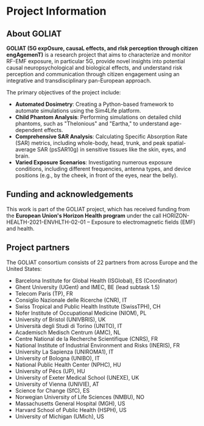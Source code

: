 # Project Information

## About GOLIAT

**GOLIAT (5G expOsure, causaL effects, and rIsk perception through citizen engAgemenT)** is a research project that aims to characterize and monitor RF-EMF exposure, in particular 5G, provide novel insights into potential causal neuropsychological and biological effects, and understand risk perception and communication through citizen engagement using an integrative and transdisciplinary pan-European approach.

The primary objectives of the project include:

-   **Automated Dosimetry**: Creating a Python-based framework to automate simulations using the Sim4Life platform.
-   **Child Phantom Analysis**: Performing simulations on detailed child phantoms, such as "Thelonious" and "Eartha," to understand age-dependent effects.
-   **Comprehensive SAR Analysis**: Calculating Specific Absorption Rate (SAR) metrics, including whole-body, head, trunk, and peak spatial-average SAR (psSAR10g) in sensitive tissues like the skin, eyes, and brain.
-   **Varied Exposure Scenarios**: Investigating numerous exposure conditions, including different frequencies, antenna types, and device positions (e.g., by the cheek, in front of the eyes, near the belly).

## Funding and acknowledgements

This work is part of the GOLIAT project, which has received funding from the **European Union's Horizon Health program** under the call HORIZON-HEALTH-2021-ENVHLTH-02-01 – Exposure to electromagnetic fields (EMF) and health.

## Project partners

The GOLIAT consortium consists of 22 partners from across Europe and the United States:

-   Barcelona Institute for Global Health (ISGlobal), ES (Coordinator)
-   Ghent University (UGent) and IMEC, BE (lead subtask 1.5)
-   Telecom Paris (TP), FR
-   Consiglio Nazionale delle Ricerche (CNR), IT
-   Swiss Tropical and Public Health Institute (SwissTPH), CH
-   Nofer Institute of Occupational Medicine (NIOM), PL
-   University of Bristol (UNIVBRIS), UK
-   Università degli Studi di Torino (UNITO), IT
-   Academisch Medisch Centrum (AMC), NL
-   Centre National de la Recherche Scientifique (CNRS), FR
-   National Institute of Industrial Environment and Risks (INERIS), FR
-   University La Sapienza (UNIROMA1), IT
-   University of Bologna (UNIBO), IT
-   National Public Health Center (NPHC), HU
-   University of Pécs (UP), HU
-   University of Exeter Medical School (UNEXE), UK
-   University of Vienna (UNIVIE), AT
-   Science for Change (SfC), ES
-   Norwegian University of Life Sciences (NMBU), NO
-   Massachusetts General Hospital (MGH), US
-   Harvard School of Public Health (HSPH), US
-   University of Michigan (UMich), US